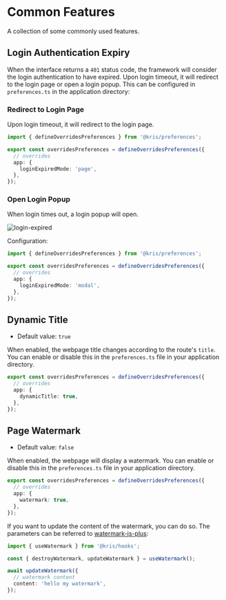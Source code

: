 # Common Features

A collection of some commonly used features.

## Login Authentication Expiry

When the interface returns a `401` status code, the framework will consider the login authentication to have expired. Upon login timeout, it will redirect to the login page or open a login popup. This can be configured in `preferences.ts` in the application directory:

### Redirect to Login Page

Upon login timeout, it will redirect to the login page.

```ts
import { defineOverridesPreferences } from '@kris/preferences';

export const overridesPreferences = defineOverridesPreferences({
  // overrides
  app: {
    loginExpiredMode: 'page',
  },
});
```

### Open Login Popup

When login times out, a login popup will open.

![login-expired](/guide/login-expired.png)

Configuration:

```ts
import { defineOverridesPreferences } from '@kris/preferences';

export const overridesPreferences = defineOverridesPreferences({
  // overrides
  app: {
    loginExpiredMode: 'modal',
  },
});
```

## Dynamic Title

- Default value: `true`

When enabled, the webpage title changes according to the route's `title`. You can enable or disable this in the `preferences.ts` file in your application directory.

```ts
export const overridesPreferences = defineOverridesPreferences({
  // overrides
  app: {
    dynamicTitle: true,
  },
});
```

## Page Watermark

- Default value: `false`

When enabled, the webpage will display a watermark. You can enable or disable this in the `preferences.ts` file in your application directory.

```ts
export const overridesPreferences = defineOverridesPreferences({
  // overrides
  app: {
    watermark: true,
  },
});
```

If you want to update the content of the watermark, you can do so. The parameters can be referred to [watermark-js-plus](https://zhensherlock.github.io/watermark-js-plus/):

```ts
import { useWatermark } from '@kris/hooks';

const { destroyWatermark, updateWatermark } = useWatermark();

await updateWatermark({
  // watermark content
  content: 'hello my watermark',
});
```
